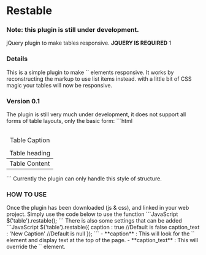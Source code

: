 # Restable
### Note: this plugin is still under development.
jQuery plugin to make tables responsive. **JQUERY IS REQUIRED**
1
<h3>Details</h3>
This is a simple plugin to make `<table>` elements responsive.
It works by reconstructing the markup to use list items instead. with a little bit of CSS magic your tables will now be responsive.

<h3>Version 0.1</h3>
The plugin is still very much under development, it does not support all forms of table layouts, only the basic form:
```html
<table>
  <caption>Table Caption</caption>
  <thead>
    <tr>
      <td>Table heading</td>
    </tr>
  </thead>
  <tbody>
    <tr>
      <td>Table Content</td>
    </tr>
  </tbody>
</table>
```
Currently the plugin can only handle this style of structure.

<h3>HOW TO USE</h3>
Once the plugin has been downloaded (js & css), and linked in your web project.
Simply use the code below to use the function
```JavaScript
 $('table').restable();
```
There is also some settings that can be added
```JavaScript
 $('table').restable({
  caption : true //Default is false
  caption_text : 'New Caption' //Default is null
 });
```
- **caption** : This will look for the `<caption>` element and display text at the top of the page.
- **caption_text** : This will override the `<caption>` element.
